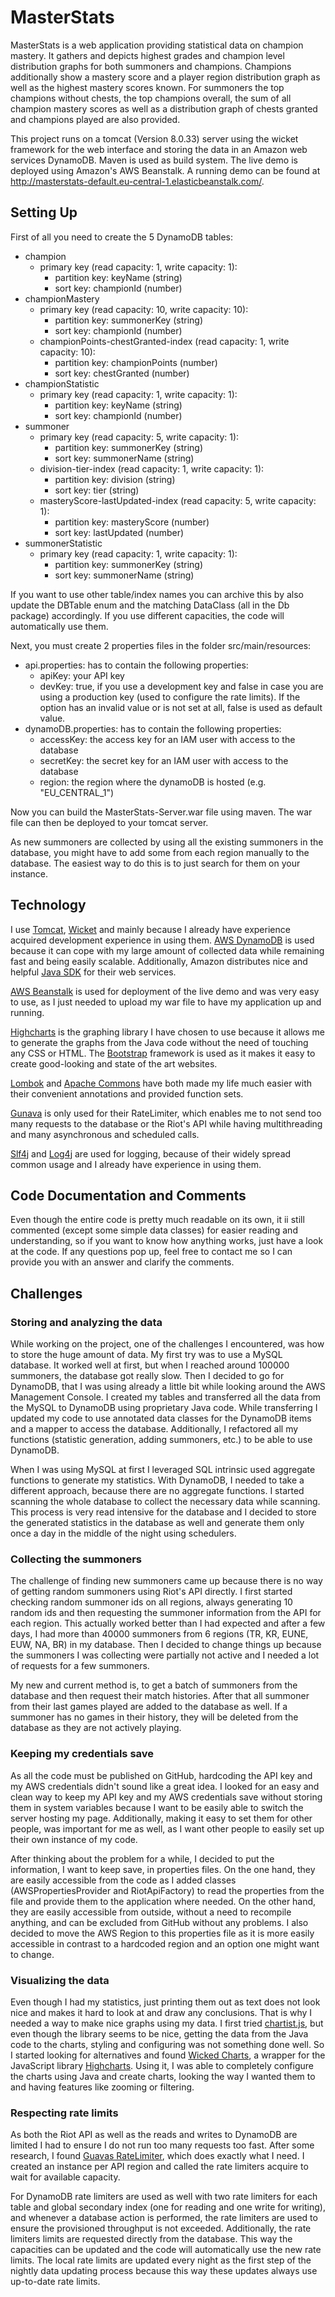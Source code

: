 # MasterStats

MasterStats is a web application providing statistical data on champion
mastery. It gathers and depicts highest grades and champion level distribution graphs
for both summoners and champions. Champions additionally show a mastery score
and a player region distribution graph as well as the highest mastery scores known.
For summoners the top champions without chests, the top champions overall,
the sum of all champion mastery scores as well as a distribution graph of chests
granted and champions played are also provided.

This project runs on a tomcat (Version 8.0.33) server using the wicket framework
for the web interface and storing the data in an Amazon web services DynamoDB. Maven is used as build
system. The live demo is deployed using Amazon's AWS Beanstalk. A running demo can be found at
http://masterstats-default.eu-central-1.elasticbeanstalk.com/.

## Setting Up
First of all you need to create the 5 DynamoDB tables:
* champion
  * primary key (read capacity: 1, write capacity: 1):
    * partition key: keyName (string)
    * sort key: championId (number)
* championMastery
  * primary key (read capacity: 10, write capacity: 10):
    * partition key: summonerKey (string)
    * sort key: championId (number)
  * championPoints-chestGranted-index (read capacity: 1, write capacity: 10):
    * partition key: championPoints (number)
    * sort key: chestGranted (number)
* championStatistic
  * primary key (read capacity: 1, write capacity: 1):
    * partition key: keyName (string)
    * sort key: championId (number)
* summoner
  * primary key (read capacity: 5, write capacity: 1):
    * partition key: summonerKey (string)
    * sort key: summonerName (string)
  * division-tier-index (read capacity: 1, write capacity: 1):
    * partition key: division (string)
    * sort key: tier (string)
  * masteryScore-lastUpdated-index (read capacity: 5, write capacity: 1):
    * partition key: masteryScore (number)
    * sort key: lastUpdated (number)
* summonerStatistic
  * primary key (read capacity: 1, write capacity: 1):
    * partition key: summonerKey (string)
    * sort key: summonerName (string)

If you want to use other table/index names you can archive this by also update the DBTable
enum and the matching DataClass (all in the Db package) accordingly. If you use
different capacities, the code will automatically use them.

Next, you must create 2 properties files in the folder src/main/resources:
* api.properties: has to contain the following properties:
  * apiKey: your API key
  * devKey: true, if you use a development key and false in case you are using a
  production key (used to configure the rate limits). If the option has
  an invalid value or is not set at all, false is used as default value.
* dynamoDB.properties: has to contain the following properties:
  * accessKey: the access key for an IAM user with access to the database
  * secretKey: the secret key for an IAM user with access to the database
  * region: the region where the dynamoDB is hosted (e.g. "EU_CENTRAL_1")

Now you can build the MasterStats-Server.war file using maven. The war file
can then be deployed to your tomcat server.

As new summoners are collected by using all the existing summoners in the database,
you might have to add some from each region manually to the database. The easiest
way to do this is to just search for them on your instance.

## Technology

I use [Tomcat](http://tomcat.apache.org/), [Wicket](http://wicket.apache.org/) and mainly because I
already have experience acquired development experience in using them.
[AWS DynamoDB](https://aws.amazon.com/dynamodb) is used because it can cope with my large amount of
collected data while remaining fast and being easily scalable. Additionally, Amazon distributes nice
and helpful [Java SDK](https://aws.amazon.com/sdk-for-java/) for their web services.

[AWS Beanstalk](https://aws.amazon.com/elasticbeanstalk) is used for deployment of the live demo and
was very easy to use, as I just needed to upload my war file to have my application up and
running.

[Highcharts](http://www.highcharts.com/) is the graphing library I have chosen to use because it allows me
to generate the graphs from the Java code without the need of touching any CSS or HTML. The
[Bootstrap](http://getbootstrap.com/) framework is used as it makes it easy to create
good-looking and state of the art websites.

[Lombok](https://projectlombok.org/) and [Apache Commons](https://commons.apache.org/) have both
made my life much easier with their convenient annotations and provided function sets.

[Gunava](https://github.com/google/guava) is only used for their RateLimiter, which enables me to
not send too many requests to the database or the Riot's API while having multithreading and many
asynchronous and scheduled calls.

[Slf4j](http://www.slf4j.org/) and [Log4j](http://logging.apache.org/log4j) are used for logging,
because of their widely spread common usage and I already have experience in using them.

## Code Documentation and Comments

Even though the entire code is pretty much readable on its own, it ii
still commented (except some simple data classes) for easier reading
and understanding, so if you want to know how anything works, just have a look at
the code. If any questions pop up, feel free to contact me so I can provide you with an
answer and clarify the comments.

## Challenges

### Storing and analyzing the data
While working on the project, one of the challenges I encountered, was how to store
the huge amount of data. My first try was to use a MySQL database. It worked well at first,
but when I reached around 100000 summoners, the database got really slow. Then I
decided to go for DynamoDB, that I was using already a little bit while looking around
the AWS Management Console. I created my tables and transferred all the data from
the MySQL to DynamoDB using proprietary Java code. While transferring I updated my code to
use annotated data classes for the DynamoDB items and a mapper to access the
database. Additionally, I refactored all my functions (statistic generation, adding
summoners, etc.) to be able to use DynamoDB.

When I was using MySQL at first I leveraged SQL intrinsic used aggregate functions to
generate my statistics. With DynamoDB, I needed to take a different approach, because
there are no aggregate functions. I started scanning the whole database to collect
the necessary data while scanning. This process is very read intensive for the database and I decided
to store the generated statistics in the database as well and generate them only once a day
in the middle of the night using schedulers.

### Collecting the summoners
The challenge of finding new summoners came up because there is no way of getting
random summoners using Riot's API directly. I first started checking random summoner
ids on all regions, always generating 10 random ids and then requesting the summoner
information from the API for each region. This actually worked better than I had expected
and after a few days, I had more than 40000 summoners from 6 regions (TR, KR, EUNE,
EUW, NA, BR) in my database. Then I decided to change things up because the summoners I
was collecting were partially not active and I needed a lot of requests for a few summoners.

My new and current method is, to get a batch of summoners from the database and then request
their match histories. After that all summoner from their last games played are added to the
database as well. If a summoner has no games in their history, they will be deleted from the
database as they are not actively playing.

### Keeping my credentials save
As all the code must be published on GitHub, hardcoding the API key and my AWS credentials
didn't sound like a great idea. I looked for an easy and clean way to keep my API key
and my AWS credentials save without storing them in system variables because I want to be
easily able to switch the server hosting my page. Additionally, making it easy to set them
for other people, was important for me as well, as I want other people to easily set
up their own instance of my code.

After thinking about the problem for a while, I decided to put the information, I want to
keep save, in properties files. On the one hand, they are easily accessible from the code
as I added classes (AWSPropertiesProvider and RiotApiFactory) to read the properties from
the file and provide them to the application where needed. On the other hand, they are easily
accessible from outside, without a need to recompile anything, and can be excluded from GitHub
without any problems. I also decided to move the AWS Region to this properties file
as it is more easily accessible in contrast to a hardcoded region and an option one might want to change.

### Visualizing the data
Even though I had my statistics, just printing them out as text does not look nice and makes it
hard to look at and draw any conclusions. That is why I needed a way to make nice graphs using
my data. I first tried [chartist.js](https://gionkunz.github.io/chartist-js/), but even though
the library seems to be nice, getting the data from the Java code to the charts, styling and
configuring was not something done well. So I started looking for alternatives and found
[Wicked Charts](https://github.com/thombergs/wicked-charts), a wrapper for the JavaScript library
[Highcharts](http://www.highcharts.com/). Using it, I was able to completely configure the charts
using Java and create charts, looking the way I wanted them to and having features like zooming or
filtering.


### Respecting rate limits
As both the Riot API as well as the reads and writes to DynamoDB are limited I had to ensure I do not
run too many requests too fast. After some research, I found [Guavas RateLimiter](http://docs.guava-libraries.googlecode.com/git/javadoc/com/google/common/util/concurrent/RateLimiter.html),
which does exactly what I need. I created an instance per API region and called the rate limiters
acquire to wait for available capacity.

For DynamoDB rate limiters are used as well with two rate limiters for each table and global secondary
index (one for reading and one write for writing), and whenever a database action is performed,
the rate limiters are used to ensure the provisioned throughput is not exceeded. Additionally,
the rate limiters limits are requested directly from the database. This way the capacities can be
updated and the code will automatically use the new rate limits. The local rate limits are updated
every night as the first step of the nightly data updating process because this way these updates always
use up-to-date rate limits.